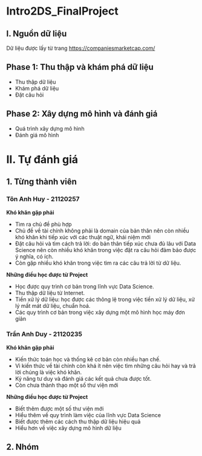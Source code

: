 # Intro2DS_FinalProject
## I. Nguồn dữ liệu
Dữ liệu được lấy từ trang https://companiesmarketcap.com/
## Phase 1: Thu thập và khám phá dữ liệu
- Thu thập dữ liệu
- Khám phá dữ liệu
- Đặt câu hỏi
## Phase 2: Xây dựng mô hình và đánh giá
- Quá trình xây dựng mô hình
- Đánh giá mô hình
 
# II. Tự đánh giá

## 1. Từng thành viên

### Tôn Anh Huy - 21120257

**Khó khăn gặp phải**
- Tìm ra chủ đề phù hợp
- Chủ đề về tài chính không phải là domain của bản thân nên còn nhiều khó khăn khi tiếp xúc với các thuật ngữ, khái niệm mới
- Đặt câu hỏi và tìm cách trả lời: do bản thân tiếp xúc chưa đủ lâu với Data Science nên còn nhiều khó khăn trong việc đặt ra câu hỏi đảm bảo được ý nghĩa, có ích.
- Còn gặp nhiều khó khăn trong việc tìm ra các câu trả lời từ dữ liệu.

**Những điều học được từ Project**
- Học được quy trình cơ bản trong lĩnh vực Data Science.
- Thu thập dữ liệu từ Internet.
- Tiền xử lý dữ liệu: học được các thông lệ trong việc tiền xử lý dữ liệu, xử lý mất mát dữ liệu, chuẩn hoá.
- Các quy trình cơ bản trong việc xây dựng một mô hình học máy đơn giản

### Trần Anh Duy - 21120235

**Khó khăn gặp phải**
- Kiến thức toán học và thống kê cơ bản còn nhiều hạn chế.
- Vì kiến thức về tài chính còn khá ít nên việc tìm những câu hỏi hay và trả lời chúng là việc khó khăn.
- Kỷ năng tư duy và đánh giá các kết quả chưa được tốt.
- Còn chưa thành thạo một số thư viện mới

**Những điều học được từ Project**
- Biết thêm được một số thư viện mới
- Hiểu thêm về quy trình làm việc của lĩnh vực Data Science
- Biết được thêm các cách thu thập dữ liệu hiệu quả
- Hiểu hơn về việc xây dựng mô hình dữ liệu

## 2. Nhóm

